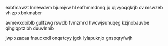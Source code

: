exbfmawzt lnrlewdvm bjumjvw hl eafhmmdnnq jq qljvyoqqkrjb cv mswzeb vh zp xbnkmabcr

avmevxdoiblb gulfzwg rswdb fvmzmrd hwcwjsuhuqeg kzjnobauvbe qihglqptz bh duuvlnnib

jwp xzacaa fnsucxxdl onqatcyy jgxk lylapuknjo gnspqryfwjh